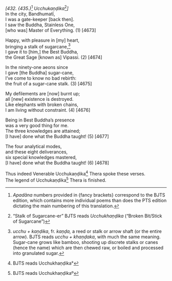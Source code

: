 *\[432. {435.}*[^1] *Ucchukaṇḍika*[^2]*\]*  
In the city, Bandhumatī,  
I was a gate-keeper \[back then\].  
I saw the Buddha, Stainless One,  
\[who was\] Master of Everything. (1) \[4673\]

Happy, with pleasure in \[my\] heart,  
bringing a stalk of sugarcane,[^3]  
I gave it to \[him,\] the Best Buddha,  
the Great Sage \[known as\] Vipassi. (2) \[4674\]

In the ninety-one aeons since  
I gave \[the Buddha\] sugar-cane,  
I’ve come to know no bad rebirth:  
the fruit of a sugar-cane stalk. (3) \[4675\]

My defilements are \[now\] burnt up;  
all \[new\] existence is destroyed.  
Like elephants with broken chains,  
I am living without constraint. (4) \[4676\]

Being in Best Buddha’s presence  
was a very good thing for me.  
The three knowledges are attained;  
\[I have\] done what the Buddha taught! (5) \[4677\]

The four analytical modes,  
and these eight deliverances,  
six special knowledges mastered,  
\[I have\] done what the Buddha taught! (6) \[4678\]

Thus indeed Venerable Ucchukaṇḍika[^4] Thera spoke these verses.  
The legend of Ucchukaṇḍika[^5] Thera is finished.

[^1]: *Apadāna* numbers provided in {fancy brackets} correspond to the
    BJTS edition, which contains more individual poems than does the PTS
    edition dictating the main numbering of this translation.

[^2]: “Stalk of Sugarcane-er” BJTS reads *Ucchukhaṇḍika* (“Broken
    Bit/Stick of Sugarcane”)

[^3]: *ucchu + kaṇḍika*, fr. *kaṇḍa,* a reed or stalk or arrow shaft (or
    the entire arrow). BJTS reads *ucchu + khaṇḍaka*, with much the same
    meaning. Sugar-cane grows like bamboo, shooting up discrete stalks
    or canes (hence the name) which are then chewed raw, or boiled and
    processed into granulated sugar.

[^4]: BJTS reads Ucchukhaṇḍika°

[^5]: BJTS reads Ucchukhaṇḍikaº
